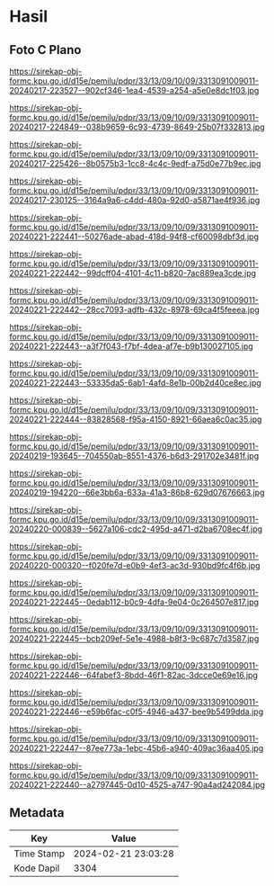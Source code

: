 # Hasil

## Foto C Plano

https://sirekap-obj-formc.kpu.go.id/d15e/pemilu/pdpr/33/13/09/10/09/3313091009011-20240217-223527--902cf346-1ea4-4539-a254-a5e0e8dc1f03.jpg

https://sirekap-obj-formc.kpu.go.id/d15e/pemilu/pdpr/33/13/09/10/09/3313091009011-20240217-224849--038b9659-6c93-4739-8649-25b07f332813.jpg

https://sirekap-obj-formc.kpu.go.id/d15e/pemilu/pdpr/33/13/09/10/09/3313091009011-20240217-225426--8b0575b3-1cc8-4c4c-9edf-a75d0e77b9ec.jpg

https://sirekap-obj-formc.kpu.go.id/d15e/pemilu/pdpr/33/13/09/10/09/3313091009011-20240217-230125--3164a9a6-c4dd-480a-92d0-a5871ae4f936.jpg

https://sirekap-obj-formc.kpu.go.id/d15e/pemilu/pdpr/33/13/09/10/09/3313091009011-20240221-222441--50276ade-abad-418d-94f8-cf60098dbf3d.jpg

https://sirekap-obj-formc.kpu.go.id/d15e/pemilu/pdpr/33/13/09/10/09/3313091009011-20240221-222442--99dcff04-4101-4c11-b820-7ac889ea3cde.jpg

https://sirekap-obj-formc.kpu.go.id/d15e/pemilu/pdpr/33/13/09/10/09/3313091009011-20240221-222442--28cc7093-adfb-432c-8978-69ca4f5feeea.jpg

https://sirekap-obj-formc.kpu.go.id/d15e/pemilu/pdpr/33/13/09/10/09/3313091009011-20240221-222443--a3f7f043-f7bf-4dea-af7e-b9b130027105.jpg

https://sirekap-obj-formc.kpu.go.id/d15e/pemilu/pdpr/33/13/09/10/09/3313091009011-20240221-222443--53335da5-6ab1-4afd-8e1b-00b2d40ce8ec.jpg

https://sirekap-obj-formc.kpu.go.id/d15e/pemilu/pdpr/33/13/09/10/09/3313091009011-20240221-222444--83828568-f95a-4150-8921-66aea6c0ac35.jpg

https://sirekap-obj-formc.kpu.go.id/d15e/pemilu/pdpr/33/13/09/10/09/3313091009011-20240219-193645--704550ab-8551-4376-b6d3-291702e3481f.jpg

https://sirekap-obj-formc.kpu.go.id/d15e/pemilu/pdpr/33/13/09/10/09/3313091009011-20240219-194220--66e3bb6a-633a-41a3-86b8-629d07676663.jpg

https://sirekap-obj-formc.kpu.go.id/d15e/pemilu/pdpr/33/13/09/10/09/3313091009011-20240220-000839--5627a106-cdc2-495d-a471-d2ba6708ec4f.jpg

https://sirekap-obj-formc.kpu.go.id/d15e/pemilu/pdpr/33/13/09/10/09/3313091009011-20240220-000320--f020fe7d-e0b9-4ef3-ac3d-930bd9fc4f6b.jpg

https://sirekap-obj-formc.kpu.go.id/d15e/pemilu/pdpr/33/13/09/10/09/3313091009011-20240221-222445--0edab112-b0c9-4dfa-9e04-0c264507e817.jpg

https://sirekap-obj-formc.kpu.go.id/d15e/pemilu/pdpr/33/13/09/10/09/3313091009011-20240221-222445--bcb209ef-5e1e-4988-b8f3-9c687c7d3587.jpg

https://sirekap-obj-formc.kpu.go.id/d15e/pemilu/pdpr/33/13/09/10/09/3313091009011-20240221-222446--64fabef3-8bdd-46f1-82ac-3dcce0e69e16.jpg

https://sirekap-obj-formc.kpu.go.id/d15e/pemilu/pdpr/33/13/09/10/09/3313091009011-20240221-222446--e59b6fac-c0f5-4946-a437-bee9b5499dda.jpg

https://sirekap-obj-formc.kpu.go.id/d15e/pemilu/pdpr/33/13/09/10/09/3313091009011-20240221-222447--87ee773a-1ebc-45b6-a940-409ac36aa405.jpg

https://sirekap-obj-formc.kpu.go.id/d15e/pemilu/pdpr/33/13/09/10/09/3313091009011-20240221-222440--a2797445-0d10-4525-a747-90a4ad242084.jpg


## Metadata

| Key        | Value               |
| ---------- | ------------------- |
| Time Stamp | 2024-02-21 23:03:28 |
| Kode Dapil | 3304                |



